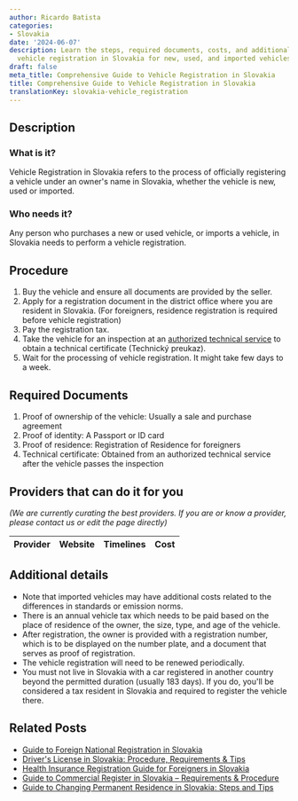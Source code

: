 ```yaml
---
author: Ricardo Batista
categories:
- Slovakia
date: '2024-06-07'
description: Learn the steps, required documents, costs, and additional details for
  vehicle registration in Slovakia for new, used, and imported vehicles.
draft: false
meta_title: Comprehensive Guide to Vehicle Registration in Slovakia
title: Comprehensive Guide to Vehicle Registration in Slovakia
translationKey: slovakia-vehicle_registration
---
```


## Description
### What is it?
Vehicle Registration in Slovakia refers to the process of officially registering a vehicle under an owner's name in Slovakia, whether the vehicle is new, used or imported.

### Who needs it?
Any person who purchases a new or used vehicle, or imports a vehicle, in Slovakia needs to perform a vehicle registration.

## Procedure
1. Buy the vehicle and ensure all documents are provided by the seller.
2. Apply for a registration document in the district office where you are resident in Slovakia.
   (For foreigners, residence registration is required before vehicle registration)
3. Pay the registration tax.
4. Take the vehicle for an inspection at an [authorized technical service](https://www.ndi.sk/) to obtain a technical certificate (Technický preukaz).
5. Wait for the processing of vehicle registration. It might take few days to a week.

## Required Documents
1. Proof of ownership of the vehicle: Usually a sale and purchase agreement
2. Proof of identity: A Passport or ID card
3. Proof of residence: Registration of Residence for foreigners
4. Technical certificate: Obtained from an authorized technical service after the vehicle passes the inspection

## Providers that can do it for you

_(We are currently curating the best providers. If you are or know a provider, please contact us or edit the page directly)_

| Provider        |     Website     |     Timelines    |       Cost      |
| --------------- | --------------- |  :-------------: | :-------------: |

## Additional details
- Note that imported vehicles may have additional costs related to the differences in standards or emission norms. 
- There is an annual vehicle tax which needs to be paid based on the place of residence of the owner, the size, type, and age of the vehicle. 
- After registration, the owner is provided with a registration number, which is to be displayed on the number plate, and a document that serves as proof of registration.
- The vehicle registration will need to be renewed periodically. 
- You must not live in Slovakia with a car registered in another country beyond the permitted duration (usually 183 days). If you do, you'll be considered a tax resident in Slovakia and required to register the vehicle there.


## Related Posts

- [Guide to Foreign National Registration in Slovakia](https://tramitit.com/guides/slovakia/registration_of_a_foreign_national/)
- [Driver's License in Slovakia: Procedure, Requirements & Tips](https://tramitit.com/guides/slovakia/issuance_of_drivers_license/)
- [Health Insurance Registration Guide for Foreigners in Slovakia](https://tramitit.com/guides/slovakia/health_insurance_registration/)
- [Guide to Commercial Register in Slovakia – Requirements & Procedure](https://tramitit.com/guides/slovakia/registration_in_the_commercial_register/)
- [Guide to Changing Permanent Residence in Slovakia: Steps and Tips](https://tramitit.com/guides/slovakia/change_of_permanent_residence/)